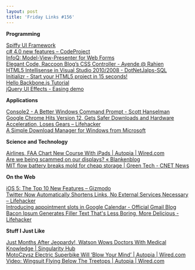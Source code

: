 ```yaml
---
layout: post
title: 'Friday Links #156'
---
```

**Programming**

[Spiffy UI Framework](http://www.spiffyui.org/#!b=landing)   
[c# 4.0 new features – CodeProject](http://www.codeproject.com/KB/cs/csharp-4-new-features.aspx)   
[InfoQ: Model-View-Presenter for Web Forms](http://www.infoq.com/news/2011/06/WebForms-MVP)   
[Elegant Code, Raccoon Blog’s CSS Controller - Ayende @ Rahien](http://ayende.com/blog/13314/elegant-code-raccoon-blogrsquo-s-css-controller)   
[HTML5 Intellisense in Visual Studio 2010/2008 - DotNetJalps-SQL](http://beyondrelational.com/blogs/jalpesh/archive/2011/05/12/html5-intellisense-in-visual-studio-2010-2008.aspx)   
[Initializr - Start your HTML5 project in 15 seconds!](http://initializr.com/)   
[Hello Backbone.js Tutorial](http://arturadib.com/hello-backbonejs/)   
[jQuery UI Effects - Easing demo](http://jqueryui.com/demos/effect/easing.html)   


**Applications**

[Console2 - A Better Windows Command Prompt - Scott Hanselman](http://www.hanselman.com/blog/Console2ABetterWindowsCommandPrompt.aspx)   
[Google Chrome Hits Version 12, Gets Safer Downloads and Hardware Acceleration, Loses Gears – Lifehacker](http://lifehacker.com/5809833/google-chrome-hits-a-stable-version-12-gets-safer-downloads-and-hardware-acceleration-loses-gears)   
[A Simple Download Manager for Windows from Microsoft](http://www.labnol.org/software/microsoft-download-manager/19537/)

**Science and Technology**

[Airlines, FAA Chart New Course With iPads | Autopia | Wired.com](http://www.wired.com/autopia/2011/06/alaska-airlines-faa-ipad/)   
[Are we being scammed on our displays? « Blankenblog](http://www.jeffblankenburg.com/2011/06/06/are-we-being-scammed-on-our-displays/)   
[MIT flow battery breaks mold for cheap storage | Green Tech - CNET News](http://news.cnet.com/8301-11128_3-20069295-54/mit-flow-battery-breaks-mold-for-cheap-storage/?part=rss&subj=news&tag=2547-1_3-0-20)   


**On the Web**

[iOS 5: The Top 10 New Features – Gizmodo](http://gizmodo.com/5809049/ios-5-the-new-features)   
[Twitter Now Automatically Shortens Links, No External Services Necessary – Lifehacker](http://lifehacker.com/5809690/twitter-now-automatically-shortens-links-no-external-services-necessary)   
[Introducing appointment slots in Google Calendar - Official Gmail Blog](http://gmailblog.blogspot.com/2011/06/introducing-appointment-slots-in-google.html)   
[Bacon Ipsum Generates Filler Text That's Less Boring, More Delicious - Lifehacker](http://lifehacker.com/5810646/bacon-ipsum-generates-filler-text-thats-less-boring-more-delicious)

**Stuff I Just Like**

[Just Months After Jeopardy!, Watson Wows Doctors With Medical Knowledge | Singularity Hub   
](http://singularityhub.com/2011/06/06/just-months-after-jeopardy-watson-wows-doctors-with-medical-knowledge/)[MotoCzysz Electric Superbike Will ‘Blow Your Mind’ | Autopia | Wired.com   
](http://www.wired.com/autopia/2011/06/michael-czysz-interview/)[Video: Wingsuit Flying Below The Treetops | Autopia | Wired.com](http://www.wired.com/autopia/2011/06/video-wingsuit-flying-below-the-tree-tops/)
